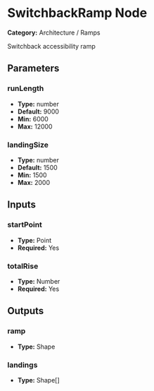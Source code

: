 
# SwitchbackRamp Node

**Category:** Architecture / Ramps

Switchback accessibility ramp

## Parameters


### runLength
- **Type:** number
- **Default:** 9000
- **Min:** 6000
- **Max:** 12000



### landingSize
- **Type:** number
- **Default:** 1500
- **Min:** 1500
- **Max:** 2000



## Inputs


### startPoint
- **Type:** Point
- **Required:** Yes



### totalRise
- **Type:** Number
- **Required:** Yes



## Outputs


### ramp
- **Type:** Shape



### landings
- **Type:** Shape[]




